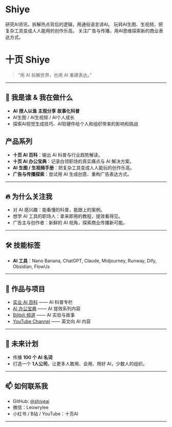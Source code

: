 # Shiye
研究AI资讯，拆解热点背后的逻辑，用通俗语言讲AI。  玩转AI生图、生视频，把复杂工具变成人人能用的创作乐高。  关注广告与传播，用AI思维探索新的商业表达方式。
# 十页 Shiye  

> “用 AI 拆解世界，也用 AI 重建表达。”  

---

## 👋 我是谁  & 我在做什么  
- **AI** **授人以渔** **主观分享** **故事化科普** 
- AI生图 / AI生视频 / AI个人成长 
- 探索AI视觉生成技巧、AI软硬件给个人和组织带来的影响和挑战

## 产品系列
- **十页 AI 百科**：输出 AI 科普与行业趋势解读。  
- **十页 AI 办公宝典**：记录白领职场的真实痛点与 AI 解决方案。  
- **AI 生图 / 生视频手册**：把复杂工具变成人人能玩的创作乐高。  
- **广告与传播探索**：尝试用 AI 生成创意、重构广告表达方式。  

---

## 🔥 为什么关注我  
- 对 AI 感兴趣：能看懂的科普，能跟上的案例。  
- 想学 AI 工具的职场人：拿来即用的教程，提效看得见。  
- 广告主与创作者：新鲜的 AI 视角，探索商业传播新可能。  

---

## 🛠️ 技能标签  
- **AI 工具**：Nano Banana, ChatGPT, Claude, Midjourney, Runway, Dify, Obsidian, FlowUs  


---

## 📂 作品与项目  
- [实业 AI 百科](#) —— AI 科普专栏  
- [AI 办公宝典](#) —— AI 提效系列内容  
- [Bilibili 频道](#) —— AI 实验与故事  
- [YouTube Channel](#) —— 英文向 AI 内容  

---

## 🌱 未来计划  
- 传播 **100 个 AI 名词**  
- 打造一个 **1人公司**，让更多人敢用、会用、用好 AI，少数人的组织。  

---

## 📫 如何联系我  
- GitHub: [@shiyeai](#)  
- 微信：Leowrylee
- 小红书 / B站 / YouTube：十页AI  

---

